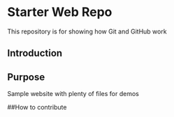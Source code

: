 # Starter Web Repo

This repository is for showing how Git and GitHub work

## Introduction



## Purpose

Sample website with plenty of files for demos

##How to contribute